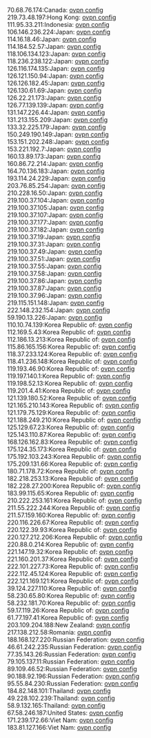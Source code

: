 70.68.76.174:Canada: [ovpn config](vpn/70_68_76_174.ovpn)  
219.73.48.197:Hong Kong: [ovpn config](vpn/219_73_48_197.ovpn)  
111.95.33.211:Indonesia: [ovpn config](vpn/111_95_33_211.ovpn)  
106.146.236.224:Japan: [ovpn config](vpn/106_146_236_224.ovpn)  
114.16.18.46:Japan: [ovpn config](vpn/114_16_18_46.ovpn)  
114.184.52.57:Japan: [ovpn config](vpn/114_184_52_57.ovpn)  
118.106.134.123:Japan: [ovpn config](vpn/118_106_134_123.ovpn)  
118.236.238.122:Japan: [ovpn config](vpn/118_236_238_122.ovpn)  
126.116.174.135:Japan: [ovpn config](vpn/126_116_174_135.ovpn)  
126.121.150.94:Japan: [ovpn config](vpn/126_121_150_94.ovpn)  
126.126.182.45:Japan: [ovpn config](vpn/126_126_182_45.ovpn)  
126.130.61.69:Japan: [ovpn config](vpn/126_130_61_69.ovpn)  
126.22.21.173:Japan: [ovpn config](vpn/126_22_21_173.ovpn)  
126.77.139.139:Japan: [ovpn config](vpn/126_77_139_139.ovpn)  
131.147.226.44:Japan: [ovpn config](vpn/131_147_226_44.ovpn)  
131.213.155.209:Japan: [ovpn config](vpn/131_213_155_209.ovpn)  
133.32.225.179:Japan: [ovpn config](vpn/133_32_225_179.ovpn)  
150.249.190.149:Japan: [ovpn config](vpn/150_249_190_149.ovpn)  
153.151.202.248:Japan: [ovpn config](vpn/153_151_202_248.ovpn)  
153.221.192.7:Japan: [ovpn config](vpn/153_221_192_7.ovpn)  
160.13.89.173:Japan: [ovpn config](vpn/160_13_89_173.ovpn)  
160.86.72.214:Japan: [ovpn config](vpn/160_86_72_214.ovpn)  
164.70.136.183:Japan: [ovpn config](vpn/164_70_136_183.ovpn)  
193.114.24.229:Japan: [ovpn config](vpn/193_114_24_229.ovpn)  
203.76.85.254:Japan: [ovpn config](vpn/203_76_85_254.ovpn)  
210.228.16.50:Japan: [ovpn config](vpn/210_228_16_50.ovpn)  
219.100.37.104:Japan: [ovpn config](vpn/219_100_37_104.ovpn)  
219.100.37.105:Japan: [ovpn config](vpn/219_100_37_105.ovpn)  
219.100.37.107:Japan: [ovpn config](vpn/219_100_37_107.ovpn)  
219.100.37.177:Japan: [ovpn config](vpn/219_100_37_177.ovpn)  
219.100.37.182:Japan: [ovpn config](vpn/219_100_37_182.ovpn)  
219.100.37.19:Japan: [ovpn config](vpn/219_100_37_19.ovpn)  
219.100.37.31:Japan: [ovpn config](vpn/219_100_37_31.ovpn)  
219.100.37.49:Japan: [ovpn config](vpn/219_100_37_49.ovpn)  
219.100.37.51:Japan: [ovpn config](vpn/219_100_37_51.ovpn)  
219.100.37.55:Japan: [ovpn config](vpn/219_100_37_55.ovpn)  
219.100.37.58:Japan: [ovpn config](vpn/219_100_37_58.ovpn)  
219.100.37.86:Japan: [ovpn config](vpn/219_100_37_86.ovpn)  
219.100.37.87:Japan: [ovpn config](vpn/219_100_37_87.ovpn)  
219.100.37.96:Japan: [ovpn config](vpn/219_100_37_96.ovpn)  
219.115.151.148:Japan: [ovpn config](vpn/219_115_151_148.ovpn)  
222.148.232.154:Japan: [ovpn config](vpn/222_148_232_154.ovpn)  
59.190.13.226:Japan: [ovpn config](vpn/59_190_13_226.ovpn)  
110.10.74.139:Korea Republic of: [ovpn config](vpn/110_10_74_139.ovpn)  
112.169.5.43:Korea Republic of: [ovpn config](vpn/112_169_5_43.ovpn)  
112.186.13.213:Korea Republic of: [ovpn config](vpn/112_186_13_213.ovpn)  
115.86.165.156:Korea Republic of: [ovpn config](vpn/115_86_165_156.ovpn)  
118.37.233.124:Korea Republic of: [ovpn config](vpn/118_37_233_124.ovpn)  
118.41.236.148:Korea Republic of: [ovpn config](vpn/118_41_236_148.ovpn)  
119.193.46.90:Korea Republic of: [ovpn config](vpn/119_193_46_90.ovpn)  
119.197.140.1:Korea Republic of: [ovpn config](vpn/119_197_140_1.ovpn)  
119.198.52.13:Korea Republic of: [ovpn config](vpn/119_198_52_13.ovpn)  
119.201.4.41:Korea Republic of: [ovpn config](vpn/119_201_4_41.ovpn)  
121.139.180.52:Korea Republic of: [ovpn config](vpn/121_139_180_52.ovpn)  
121.165.210.143:Korea Republic of: [ovpn config](vpn/121_165_210_143.ovpn)  
121.179.75.129:Korea Republic of: [ovpn config](vpn/121_179_75_129.ovpn)  
121.188.249.210:Korea Republic of: [ovpn config](vpn/121_188_249_210.ovpn)  
125.129.67.23:Korea Republic of: [ovpn config](vpn/125_129_67_23.ovpn)  
125.143.110.87:Korea Republic of: [ovpn config](vpn/125_143_110_87.ovpn)  
168.126.162.83:Korea Republic of: [ovpn config](vpn/168_126_162_83.ovpn)  
175.124.35.173:Korea Republic of: [ovpn config](vpn/175_124_35_173.ovpn)  
175.192.103.243:Korea Republic of: [ovpn config](vpn/175_192_103_243.ovpn)  
175.209.131.66:Korea Republic of: [ovpn config](vpn/175_209_131_66.ovpn)  
180.71.178.72:Korea Republic of: [ovpn config](vpn/180_71_178_72.ovpn)  
182.218.253.13:Korea Republic of: [ovpn config](vpn/182_218_253_13.ovpn)  
182.228.27.200:Korea Republic of: [ovpn config](vpn/182_228_27_200.ovpn)  
183.99.115.65:Korea Republic of: [ovpn config](vpn/183_99_115_65.ovpn)  
210.222.253.161:Korea Republic of: [ovpn config](vpn/210_222_253_161.ovpn)  
211.55.222.244:Korea Republic of: [ovpn config](vpn/211_55_222_244.ovpn)  
211.57.159.160:Korea Republic of: [ovpn config](vpn/211_57_159_160.ovpn)  
220.116.226.67:Korea Republic of: [ovpn config](vpn/220_116_226_67.ovpn)  
220.122.39.93:Korea Republic of: [ovpn config](vpn/220_122_39_93.ovpn)  
220.127.212.206:Korea Republic of: [ovpn config](vpn/220_127_212_206.ovpn)  
220.88.0.214:Korea Republic of: [ovpn config](vpn/220_88_0_214.ovpn)  
221.147.19.32:Korea Republic of: [ovpn config](vpn/221_147_19_32.ovpn)  
221.160.201.37:Korea Republic of: [ovpn config](vpn/221_160_201_37.ovpn)  
222.101.227.73:Korea Republic of: [ovpn config](vpn/222_101_227_73.ovpn)  
222.112.45.124:Korea Republic of: [ovpn config](vpn/222_112_45_124.ovpn)  
222.121.169.121:Korea Republic of: [ovpn config](vpn/222_121_169_121.ovpn)  
39.124.227.110:Korea Republic of: [ovpn config](vpn/39_124_227_110.ovpn)  
58.230.65.80:Korea Republic of: [ovpn config](vpn/58_230_65_80.ovpn)  
58.232.181.70:Korea Republic of: [ovpn config](vpn/58_232_181_70.ovpn)  
59.17.119.26:Korea Republic of: [ovpn config](vpn/59_17_119_26.ovpn)  
61.77.197.41:Korea Republic of: [ovpn config](vpn/61_77_197_41.ovpn)  
203.109.204.188:New Zealand: [ovpn config](vpn/203_109_204_188.ovpn)  
217.138.212.58:Romania: [ovpn config](vpn/217_138_212_58.ovpn)  
188.168.127.220:Russian Federation: [ovpn config](vpn/188_168_127_220.ovpn)  
46.61.242.235:Russian Federation: [ovpn config](vpn/46_61_242_235.ovpn)  
77.35.143.26:Russian Federation: [ovpn config](vpn/77_35_143_26.ovpn)  
79.105.137.11:Russian Federation: [ovpn config](vpn/79_105_137_11.ovpn)  
89.109.46.52:Russian Federation: [ovpn config](vpn/89_109_46_52.ovpn)  
90.188.92.196:Russian Federation: [ovpn config](vpn/90_188_92_196.ovpn)  
95.55.84.230:Russian Federation: [ovpn config](vpn/95_55_84_230.ovpn)  
184.82.148.101:Thailand: [ovpn config](vpn/184_82_148_101.ovpn)  
49.228.102.239:Thailand: [ovpn config](vpn/49_228_102_239.ovpn)  
58.9.132.165:Thailand: [ovpn config](vpn/58_9_132_165.ovpn)  
67.58.246.187:United States: [ovpn config](vpn/67_58_246_187.ovpn)  
171.239.172.66:Viet Nam: [ovpn config](vpn/171_239_172_66.ovpn)  
183.81.127.166:Viet Nam: [ovpn config](vpn/183_81_127_166.ovpn)  
